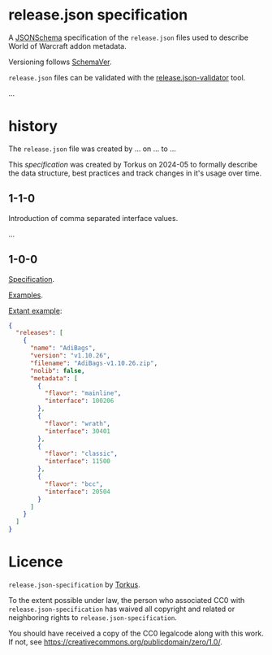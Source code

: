 # release.json specification

A [JSONSchema](https://json-schema.org/overview/what-is-jsonschema) specification of the `release.json` files used to
describe World of Warcraft addon metadata.

Versioning follows [SchemaVer](https://snowplow.io/blog/introducing-schemaver-for-semantic-versioning-of-schemas/#schemaver).

`release.json` files can be validated with the [release.json-validator](https://github.com/ogri-la/release.json-validator) tool.

...

# history

The `release.json` file was created by ... on ... to ...

This *specification* was created by Torkus on 2024-05 to formally describe the data structure, best practices and track
changes in it's usage over time.

## 1-1-0

Introduction of comma separated interface values.

...

## 1-0-0

[Specification](1-0-0/schema.json).

[Examples](1-0-0/examples/).

[Extant example](https://github.com/AdiAddons/AdiBags/releases/tag/v1.10.26):

```json
{
  "releases": [
    {
      "name": "AdiBags",
      "version": "v1.10.26",
      "filename": "AdiBags-v1.10.26.zip",
      "nolib": false,
      "metadata": [
        {
          "flavor": "mainline",
          "interface": 100206
        },
        {
          "flavor": "wrath",
          "interface": 30401
        },
        {
          "flavor": "classic",
          "interface": 11500
        },
        {
          "flavor": "bcc",
          "interface": 20504
        }
      ]
    }
  ]
}
```

# Licence

`release.json-specification` by [Torkus](https://github.com/torkus).

To the extent possible under law, the person who associated CC0 with
`release.json-specification` has waived all copyright and related or neighboring rights
to `release.json-specification`.

You should have received a copy of the CC0 legalcode along with this
work. If not, see <https://creativecommons.org/publicdomain/zero/1.0/>.
